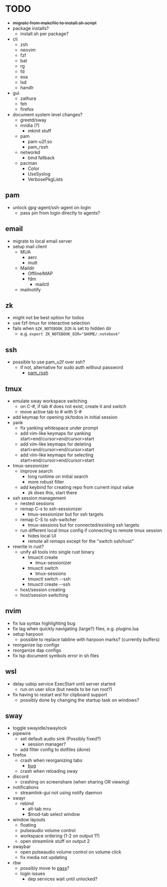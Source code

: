 # TODO

- ~~migrate from makefile to install.sh script~~
- package installs?
  - install.sh per package?
- cli
  - zsh
  - neovim
  - fzf
  - bat
  - rg
  - fd
  - exa
  - lsd
  - handlr
- gui
  - zathura
  - feh
  - firefox
- document system level changes?
  - greetd/sway
  - nvidia (?)
    - mkinit stuff
  - pam
    - pam-u2f.so
    - pam_rssh
  - networkd
    - bind fallback
  - pacman
    - Color
    - UseSyslog
    - VerbosePkgLists

## pam

- unlock gpg-agent/ssh-agent on login
  - pass pin from login directly to agents?

## email

- migrate to local email server
- setup mail client
  - MUA
    - aerc
    - mutt
  - Maildir
    - OfflineIMAP
    - fdm
      - mailctl
  - mailnotify

## zk

- might not be best option for todos
- use fzf-tmux for interactive selection
- fails when `$ZK_NOTEBOOK_DIR` is set to hidden dir
  - e.g. `export ZK_NOTEBOOK_DIR="$HOME/.notebook"`

## ssh

- possible to use pam_u2f over ssh?
  - if not, alternative for sudo auth without password
    - [pam_rssh](https://github.com/z4yx/pam_rssh)

## tmux

- emulate sway workspace switching
  - on C-#, if tab # does not exist, create it and switch
  - move active tab to # with S-#
- add keymap for opening zk/todos in initial session
- yank
  - fix yanking whitespace under prompt
  - add vim-like keymaps for yanking start>end/cursor>end/cursor>start
  - add vim-like keymaps for deleting start>end/cursor>end/cursor>start
  - add vim-like keymaps for selecting start>end/cursor>end/cursor>start
- tmux-sessionizer
  - improve search
    - long runtime on initial search
    - more robust filter
  - add keybind for creating repo from current input value
    - zk does this, start there
- ssh session management
  - nested sessions
  - remap C-s to ssh-sessionizer
    - tmux-sessionizer but for ssh targets
  - remap C-S to ssh-switcher
    - tmux-sessions but for connected/existing ssh targets
  - run different local tmux config if connecting to remote tmux session
    - hides local UI
    - remote all remaps except for the "switch ssh/host"
- rewrite in rust?
  - unify all tools into single rust binary
    - tmuxctl create
      - tmux-sessionizer
    - tmuxctl switch
      - tmux-sessions
    - tmuxctl switch --ssh
    - tmuxctl create --ssh
  - host/session creating
  - host/session switching

## nvim

- fix lua syntax highlighting bug
- fix lag when quickly navigating (large?) files, e.g. plugins.lua
- setup harpoon
  - possible to replace tabline with harpoon marks? (currently buffers)
- reorganize lsp configs
- reorganize dap configs
- fix lsp document symbols error in sh files

## wsl

- delay usbip service ExecStart until server started
  - run on user slice (but needs to be run root?)
- fix having to restart wsl for clipboard support
  - possibly done by changing the startup task on windows?

## sway

- toggle swayidle/swaylock
- pipewire
  - set default audio sink (Possibly fixed?)
    - session manager?
  - add filter config to dotfiles (done)
- firefox
  - crash when reorganizing tabs
    - [bug](https://bugzilla.mozilla.org/show_bug.cgi?id=1721453)
  - crash when reloading sway
- discord
  - crashing on screenshare (when sharing OR viewing)
- notifications
  - streamlink-gui not using notify daemon
- swayr
  - rebind
    - alt-tab mru
    - $mod-tab select window
- window layouts
  - floating
  - pulseaudio volume control
  - workspace ordering (1-2 on output 1?)
  - open streamlink stuff on output 2
- swaybar
  - open pulseaudio volume control on volume click
  - fix media not updating
- rbw
  - possibly move to [pass](https://www.passwordstore.org/)?
  - login issues
    - dep services wait until unlocked?

